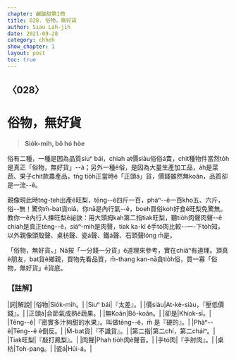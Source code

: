 ```yaml
---
chapter: 鹹酸甜第1冊
title: 028. 俗物，無好貨
author: Siau Lah-jih
date: 2021-09-28
category: chheh
show_chapter: 1
layout: post
toc: true
---
```

  
## 〈028〉
# 俗物，無好貨
>**Sio̍k-mi̍h, bô hó hòe**

俗有二種，一種是因為品質siuⁿ bái，chiah at價siàu俗俗á賣，chit種物件當然to̍h是真正「俗物，無好貨」--à；另外一種ê俗，是因為大量生產加工品，a̍h是菜蔬、果子chit款農產品，tn̄g tio̍h正當時ê「正頭á」貨，價錢雖然無koân，品質卻是一流--ê。

親像現此時tng-teh出產ê旺梨，tēng--ê四斤一百，phàⁿ--ê一百kho͘五、六斤，俗--無！驚你m̄-bat貨niâ，你nā是內行氣--ê，boeh買俗koh好食ê旺梨免驚無。教你一ê內行人揀旺梨ê祕訣：用大頭拇kah第二指tiak旺梨，聽tio̍h肉聲肉聲--ê chiah是真正tēng--ê，siáⁿ-mih是肉聲，tiak ka-kī ê手tó͘肉比較--一-下to̍h知，以外親像頭殼聲、桌枋聲、瓷á聲、鐵á聲、石頭聲lóng m̄是。

「俗物，無好貨。」Nā按「一分錢一分貨」ê道理來參考，實在chiâⁿ有道理。頂真ê朋友，bat貨ê鄉親，買物先看品質，m̄-thang kan-nā貪tio̍h俗，買一寡「俗物，無好貨」ê貨底。

### 【註解】

|詞|解說|
|俗物|Sio̍k-mi̍h。|
|Siuⁿ bái|『太差』。|
|價siàu|At-kè-siàu，『壓低價錢』。|
|正頭á|合節氣成熟ê蔬果。|
|無Koân|Bô-koân。|
|卻是|Khiok-sī。|
|Tēng--ê|『密實多汁夠甜的水果』。叫做tēng--ê，m̄ 是『硬的』。|
|Phàⁿ--ê|Tēng--ê ê倒反。|
|M̄-bat貨|『不識貨』。|
|第二指|第二chí，第二cháiⁿ。|
|Tiak旺梨|『敲打鳳梨』。|
|肉聲|Phah tio̍h肉ê聲音。|
|手tó͘肉|『手肘肉』。|
|桌枋|Toh-pang。|
|瓷á|Hûi-á。|
